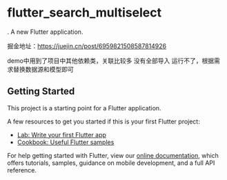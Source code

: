 
# flutter_search_multiselect

.
A new Flutter application.

掘金地址：https://juejin.cn/post/6959821508587814926

demo中用到了项目中其他依赖类，关联比较多 没有全部导入 运行不了，根据需求替换数据源和模型即可

## Getting Started

This project is a starting point for a Flutter application.

A few resources to get you started if this is your first Flutter project:

- [Lab: Write your first Flutter app](https://flutter.dev/docs/get-started/codelab)
- [Cookbook: Useful Flutter samples](https://flutter.dev/docs/cookbook)

For help getting started with Flutter, view our
[online documentation](https://flutter.dev/docs), which offers tutorials,
samples, guidance on mobile development, and a full API reference.
